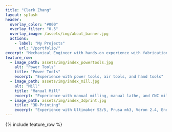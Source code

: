 ```yaml
---
title: "Clark Zhang"
layout: splash
header:
  overlay_color: "#000"
  overlay_filter: "0.5"
  overlay_image: /assets/img/about_banner.jpg
  actions:
    - label: "My Projects"
      url: "/portfolio/"
excerpt: "Mechanical Engineer with hands-on experience with fabrication and design"
feature_row:
  - image_path: assets/img/index_powertools.jpg
    alt: "Power Tools"
    title: "Power Tools"
    excerpt: "Experience with power tools, air tools, and hand tools"
  - image_path: assets/img/index_mill.jpg
    alt: "Mill"
    title: "Manual Mill"
    excerpt: "Experience with manual milling, manual lathe, and CNC mill"
  - image_path: assets/img/index_3dprint.jpg
    title: "3D-Printing"
    excerpt: "Experience with Ultimaker S3/5, Prusa mk3, Voron 2.4, Ender 3, Monoprice Mini Delta"
---
```


{% include feature_row %}

